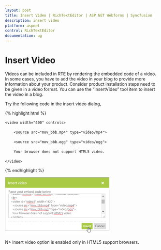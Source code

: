 ```yaml
---
layout: post
title: Insert Video | RichTextEditor | ASP.NET Webforms | Syncfusion
description: insert video 
platform: aspnet
control: RichTextEditor
documentation: ug
---
```


# Insert Video 

Videos can be included in RTE by rendering the embedded code of a video. In some cases, you have to add the video in your blog to provide more information about your product. Consider product installation steps need to be given in a video format. You can use the “InsertVideo” tool item to insert the video in a blog.

Try the following code in the insert video dialog,

{% highlight html %}

    <video width="400" controls>

        <source src="mov_bbb.mp4" type="video/mp4">

        <source src="mov_bbb.ogg" type="video/ogg">

        Your browser does not support HTML5 video.

    </video>

{% endhighlight %}

![](Insert-Video_images/Insert-Video_img1.png)

N> Insert video option is enabled only in HTML5 support browsers.